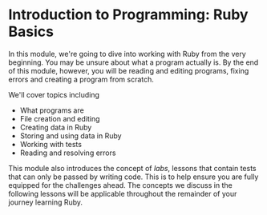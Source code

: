 # Introduction to Programming: Ruby Basics

In this module, we're going to dive into working with Ruby from the very
beginning. You may be unsure about what a program actually is. By the end of
this module, however, you will be reading and editing programs, fixing errors
and creating a program from scratch.

We'll cover topics including

- What programs are
- File creation and editing
- Creating data in Ruby
- Storing and using data in Ruby
- Working with tests
- Reading and resolving errors

This module also introduces the concept of _labs_, lessons that contain tests
that can only be passed by writing code. This is to help ensure you are fully
equipped for the challenges ahead. The concepts we discuss in the following
lessons will be applicable throughout the remainder of your journey learning
Ruby.
